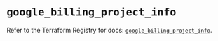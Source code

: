 # `google_billing_project_info`

Refer to the Terraform Registry for docs: [`google_billing_project_info`](https://registry.terraform.io/providers/hashicorp/google/6.37.0/docs/resources/billing_project_info).

